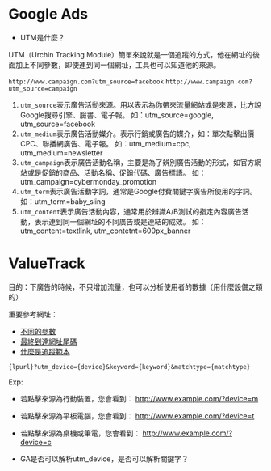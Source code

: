 # Google Ads

- UTM是什麼？

UTM（Urchin Tracking Module）簡單來說就是一個追蹤的方式，他在網址的後面加上不同參數，即使連到同一個網址，工具也可以知道他的來源。

`http://www.campaign.com?utm_source=facebook`
`http://www.campaign.com?utm_source=campaign`

1. `utm_source`表示廣告活動來源。用以表示為你帶來流量網站或是來源，比方說Google搜尋引擎、臉書、電子報。
如：utm_source=google, utm_source=facebook
2. `utm_medium`表示廣告活動媒介。表示行銷或廣告的媒介，如：單次點擊出價CPC、聯播網廣告、電子報。
如：utm_medium=cpc, utm_medium=newsletter
3. `utm_campaign`表示廣告活動名稱，主要是為了辨別廣告活動的形式，如官方網站或是促銷的商品、活動名稱、促銷代碼、廣告標語。
如：utm_campaign=cybermonday_promotion
4. `utm_term`表示廣告活動字詞，通常是Google付費關鍵字廣告所使用的字詞。
如：utm_term=baby_sling
5. `utm_content`表示廣告活動內容，通常用於辨識A/B測試的指定內容廣告活動，表示連到同一個網址的不同廣告或是連結的成效。
如：utm_content=textlink, utm_contetnt=600px_banner

# ValueTrack

目的：下廣告的時候，不只增加流量，也可以分析使用者的數據（用什麼設備之類的）

重要參考網址：
- [不同的參數](https://support.google.com/google-ads/answer/6305529?hl=zh-Hant#ttdsa)
- [最終到達網址尾碼](https://support.google.com/google-ads/answer/9054021?hl=zh-Hant)
- [什麼是追蹤範本](https://support.google.com/google-ads/answer/6273460?hl=zh-Hant)


```
{lpurl}?utm_device={device}&keyword={keyword}&matchtype={matchtype}
```

Exp:

- 若點擊來源為行動裝置，您會看到：
http://www.example.com/?device=m

- 若點擊來源為平板電腦，您會看到：
http://www.example.com/?device=t

- 若點擊來源為桌機或筆電，您會看到：
http://www.example.com/?device=c



- GA是否可以解析utm_device，是否可以解析關鍵字？
